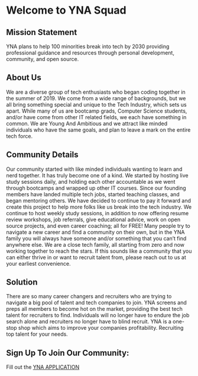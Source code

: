 # Welcome to YNA Squad

## Mission Statement
YNA plans to help 100 minorities break into tech by 2030 providing professional guidance and resources through personal development, community, and open source.

## About Us
We are a diverse group of tech enthusiasts who began coding together in the summer of 2019. We come from a wide range of backgrounds, but we all bring something special and unique to the Tech Industry, which sets us apart. While many of us are bootcamp grads, Computer Science students, and/or have come from other IT related fields, we each have something in common. We are Young And Ambitious and we attract like minded individuals who have the same goals, and plan to leave a mark on the entire tech force. 

## Community Details
Our community started with like minded individuals wanting to learn and nerd together. It has truly become one of a kind. We started by hosting live study sessions daily, and holding each other accountable as we went through bootcamps and wrapped up other IT courses. Since our founding members have landed multiple tech jobs, started teaching classes, and began mentoring others. We have decided to continue to pay it forward and create this project to help more folks like us break into the tech industry. We continue to host weekly study sessions, in addition to now offering resume review workshops, job referrals, give educational advice, work on open source projects, and even career coaching; all for FREE! Many people try to navigate a new career and find a community on their own, but in the YNA family you will always have someone and/or something that you can’t find anywhere else. We are a close tech family, all starting from zero and now working together to reach the stars. If this sounds like a community that you can either thrive in or want to recruit talent from, please reach out to us at your earliest convenience.  

## Solution 
There are so many career changers and recruiters who are trying to navigate a big pool of talent and tech companies to join. YNA screens and preps all members to become hot on the market, providing the best tech talent for recruiters to find. Individuals will no longer have to endure the job search alone and recruiters no longer have to blind recruit. YNA is a one-stop shop which aims to improve your companies profitability. Recruiting top talent for your needs.

## Sign Up To Join Our Community:
Fill out the [YNA APPLICATION](https://docs.google.com/forms/d/e/1FAIpQLSfEHpF9H3U9yCzmUPEiac637mECOzXAqrr9AXuxuz48KUd1pQ/viewform)
<!--

**Here are some ideas to get you started:**

🙋‍♀️ A short introduction - what is your organization all about?
🌈 Contribution guidelines - how can the community get involved?
👩‍💻 Useful resources - where can the community find your docs? Is there anything else the community should know?
🍿 Fun facts - what does your team eat for breakfast?
🧙 Remember, you can do mighty things with the power of [Markdown](https://docs.github.com/github/writing-on-github/getting-started-with-writing-and-formatting-on-github/basic-writing-and-formatting-syntax)
-->
